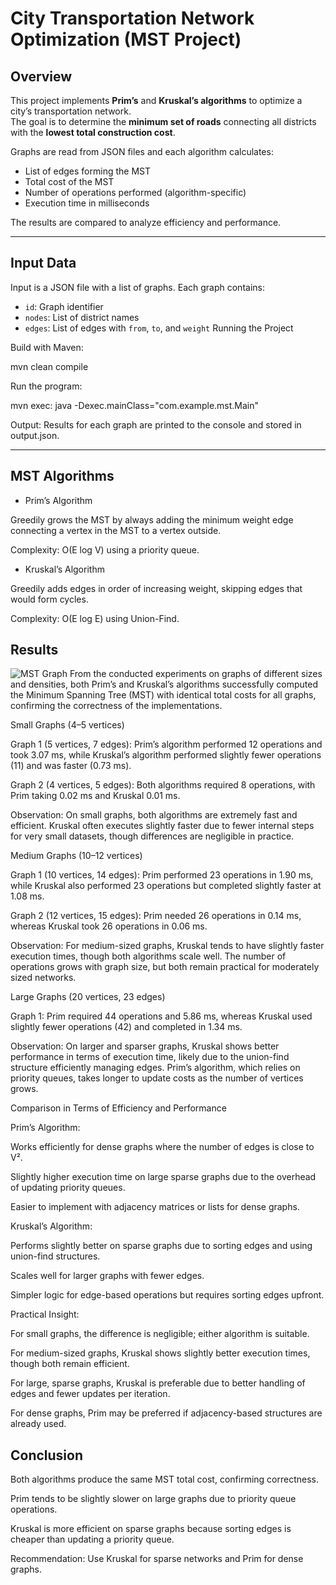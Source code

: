 # City Transportation Network Optimization (MST Project)

## Overview

This project implements **Prim’s** and **Kruskal’s algorithms** to optimize a city’s transportation network.  
The goal is to determine the **minimum set of roads** connecting all districts with the **lowest total construction cost**.

Graphs are read from JSON files and each algorithm calculates:
- List of edges forming the MST  
- Total cost of the MST  
- Number of operations performed (algorithm-specific)  
- Execution time in milliseconds  

The results are compared to analyze efficiency and performance.

---

## Input Data

Input is a JSON file with a list of graphs. Each graph contains:
- `id`: Graph identifier  
- `nodes`: List of district names  
- `edges`: List of edges with `from`, `to`, and `weight` Running the Project

Build with Maven:

mvn clean compile


Run the program:

mvn exec: java -Dexec.mainClass="com.example.mst.Main"


Output: Results for each graph are printed to the console and stored in output.json.

---

## MST Algorithms

- Prim’s Algorithm

Greedily grows the MST by always adding the minimum weight edge connecting a vertex in the MST to a vertex outside.

Complexity: O(E log V) using a priority queue.

- Kruskal’s Algorithm

Greedily adds edges in order of increasing weight, skipping edges that would form cycles.

Complexity: O(E log E) using Union-Find.

## Results

![MST Graph](results.png)
From the conducted experiments on graphs of different sizes and densities, both Prim’s and Kruskal’s algorithms successfully computed the Minimum Spanning Tree (MST) with identical total costs for all graphs, confirming the correctness of the implementations.

Small Graphs (4–5 vertices)

Graph 1 (5 vertices, 7 edges): Prim’s algorithm performed 12 operations and took 3.07 ms, while Kruskal’s algorithm performed slightly fewer operations (11) and was faster (0.73 ms).

Graph 2 (4 vertices, 5 edges): Both algorithms required 8 operations, with Prim taking 0.02 ms and Kruskal 0.01 ms.

Observation: On small graphs, both algorithms are extremely fast and efficient. Kruskal often executes slightly faster due to fewer internal steps for very small datasets, though differences are negligible in practice.

Medium Graphs (10–12 vertices)

Graph 1 (10 vertices, 14 edges): Prim performed 23 operations in 1.90 ms, while Kruskal also performed 23 operations but completed slightly faster at 1.08 ms.

Graph 2 (12 vertices, 15 edges): Prim needed 26 operations in 0.14 ms, whereas Kruskal took 26 operations in 0.06 ms.

Observation: For medium-sized graphs, Kruskal tends to have slightly faster execution times, though both algorithms scale well. The number of operations grows with graph size, but both remain practical for moderately sized networks.

Large Graphs (20 vertices, 23 edges)

Graph 1: Prim required 44 operations and 5.86 ms, whereas Kruskal used slightly fewer operations (42) and completed in 1.34 ms.

Observation: On larger and sparser graphs, Kruskal shows better performance in terms of execution time, likely due to the union-find structure efficiently managing edges. Prim’s algorithm, which relies on priority queues, takes longer to update costs as the number of vertices grows.

Comparison in Terms of Efficiency and Performance

Prim’s Algorithm:

Works efficiently for dense graphs where the number of edges is close to V².

Slightly higher execution time on large sparse graphs due to the overhead of updating priority queues.

Easier to implement with adjacency matrices or lists for dense graphs.

Kruskal’s Algorithm:

Performs slightly better on sparse graphs due to sorting edges and using union-find structures.

Scales well for larger graphs with fewer edges.

Simpler logic for edge-based operations but requires sorting edges upfront.

Practical Insight:

For small graphs, the difference is negligible; either algorithm is suitable.

For medium-sized graphs, Kruskal shows slightly better execution times, though both remain efficient.

For large, sparse graphs, Kruskal is preferable due to better handling of edges and fewer updates per iteration.

For dense graphs, Prim may be preferred if adjacency-based structures are already used.
## Conclusion

Both algorithms produce the same MST total cost, confirming correctness.

Prim tends to be slightly slower on large graphs due to priority queue operations.

Kruskal is more efficient on sparse graphs because sorting edges is cheaper than updating a priority queue.

Recommendation: Use Kruskal for sparse networks and Prim for dense graphs.
